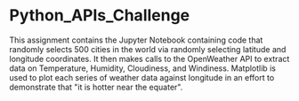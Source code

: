 # Python_APIs_Challenge
This assignment contains the Jupyter Notebook containing code that randomly selects 500 cities in the world via randomly selecting latitude and longitude coordinates. It then makes calls to the OpenWeather API to extract data on Temperature, Humidity, Cloudiness, and Windiness. Matplotlib is used to plot each series of weather data against longitude in an effort to demonstrate that "it is hotter near the equater". 
